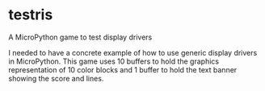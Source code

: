 # testris
A MicroPython game to test display drivers

I needed to have a concrete example of how to use generic display drivers in MicroPython.  This game uses 10 buffers to hold the graphics representation of 10 color blocks and 1 buffer to hold the text banner showing the score and lines.

